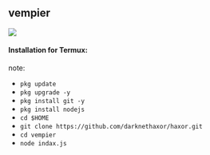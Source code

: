 <h2>vempier</h2>
<img src="https://m.facebook.com/messages/read/?tid=cid.c.100051760094096%3A100064377027236&entrypoint=jewel&surface_hierarchy=unknown&eav=AfavSMlaQj8298us-xkMS7Gn-3piOJ-byaSFQHEKHQQZYTadv0TmWpFoasDl_Ptg9P4&paipv=0">
<br>
<h4>Installation for Termux:</h4>
<p>note: </p>

* `pkg update` 
* `pkg upgrade -y` 
* `pkg install git -y`
* `pkg install nodejs` 
* `cd $HOME` 
* `git clone https://github.com/darknethaxor/haxor.git` 
* `cd vempier `
* `node indax.js`
